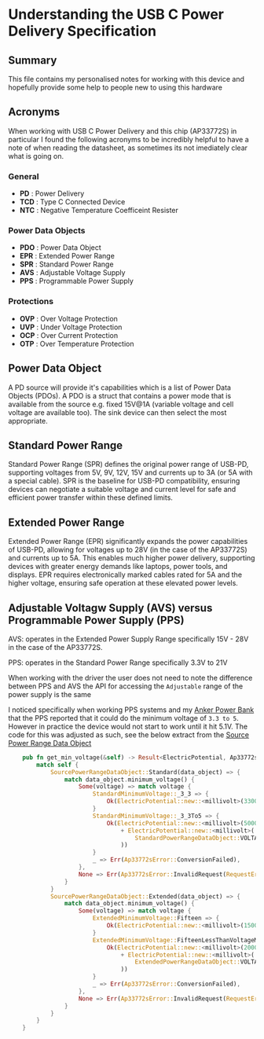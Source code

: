 # Understanding the USB C Power Delivery Specification

## Summary

This file contains my personalised notes for working with this device and hopefully provide some help to people new to using this hardware

## Acronyms

When working with USB C Power Delivery and this chip (AP33772S) in particular I found the following acronyms to be incredibly helpful to have a note of when reading the datasheet, as sometimes its not imediately clear what is going on.

### General

- **PD** : Power Delivery
- **TCD** : Type C Connected Device
- **NTC** : Negative Temperature Coefficeint Resister

### Power Data Objects

- **PDO** : Power Data Object
- **EPR** : Extended Power Range
- **SPR** : Standard Power Range
- **AVS** : Adjustable Voltage Supply
- **PPS** : Programmable Power Supply

### Protections

- **OVP** : Over Voltage Protection
- **UVP** : Under Voltage Protection
- **OCP** : Over Current Protection
- **OTP** : Over Temperature Protection

## Power Data Object

A PD source will provide it's capabilities which is a list of Power Data Objects (PDOs). A PDO is a struct that contains a power mode that is available from the source e.g. fixed 15V@1A (variable voltage and cell voltage are available too). The sink device can then select the most appropriate. 

## Standard Power Range

Standard Power Range (SPR) defines the original power range of USB-PD, supporting voltages from 5V, 9V, 12V, 15V and currents up to 3A (or 5A with a special cable). SPR is the baseline for USB-PD compatibility, ensuring devices can negotiate a suitable voltage and current level for safe and efficient power transfer within these defined limits.

## Extended Power Range

Extended Power Range (EPR) significantly expands the power capabilities of USB-PD, allowing for voltages up to 28V (in the case of the AP33772S) and currents up to 5A. This enables much higher power delivery, supporting devices with greater energy demands like laptops, power tools, and displays. EPR requires electronically marked cables rated for 5A and the higher voltage, ensuring safe operation at these elevated power levels.

## Adjustable Voltagw Supply (AVS) versus Programmable Power Supply (PPS)

AVS: operates in the Extended Power Supply Range specifically 15V - 28V in the case of the AP33772S.

PPS: operates in the Standard Power Range specifically 3.3V to 21V

When working with the driver the user does not need to note the difference between PPS and AVS the API for accessing the `Adjustable` range of the power supply is the same

I noticed specifically when working PPS systems and my [Anker Power Bank](https://www.amazon.co.uk/dp/B0BYP2F3SG?ref_=ppx_hzsearch_conn_dt_b_fed_asin_title_1) that the PPS reported that it could do the minimum voltage of `3.3 to 5`. However in practice the device would not start to work until it hit 5.1V. The code for this was adjusted as such, see the below extract from the [Source Power Range Data Object](../src/commands/data_objects/source_power_range_data_object.rs)

```rust
    pub fn get_min_voltage(&self) -> Result<ElectricPotential, Ap33772sError> {
        match self {
            SourcePowerRangeDataObject::Standard(data_object) => {
                match data_object.minimum_voltage() {
                    Some(voltage) => match voltage {
                        StandardMinimumVoltage::_3_3 => {
                            Ok(ElectricPotential::new::<millivolt>(3300.0))
                        }
                        StandardMinimumVoltage::_3_3To5 => {
                            Ok(ElectricPotential::new::<millivolt>(5000.0)
                                + ElectricPotential::new::<millivolt>(
                                    StandardPowerRangeDataObject::VOLTAGE_RESOLUTION as f32,
                                ))
                        }
                        _ => Err(Ap33772sError::ConversionFailed),
                    },
                    None => Err(Ap33772sError::InvalidRequest(RequestError::MissingArgument)),
                }
            }
            SourcePowerRangeDataObject::Extended(data_object) => {
                match data_object.minimum_voltage() {
                    Some(voltage) => match voltage {
                        ExtendedMinimumVoltage::Fifteen => {
                            Ok(ElectricPotential::new::<millivolt>(15000.0))
                        }
                        ExtendedMinimumVoltage::FifteenLessThanVoltageMinimumLessThanTwenty => {
                            Ok(ElectricPotential::new::<millivolt>(20000.0)
                                + ElectricPotential::new::<millivolt>(
                                    ExtendedPowerRangeDataObject::VOLTAGE_RESOLUTION as f32,
                                ))
                        }
                        _ => Err(Ap33772sError::ConversionFailed),
                    },
                    None => Err(Ap33772sError::InvalidRequest(RequestError::MissingArgument)),
                }
            }
        }
    }
```
